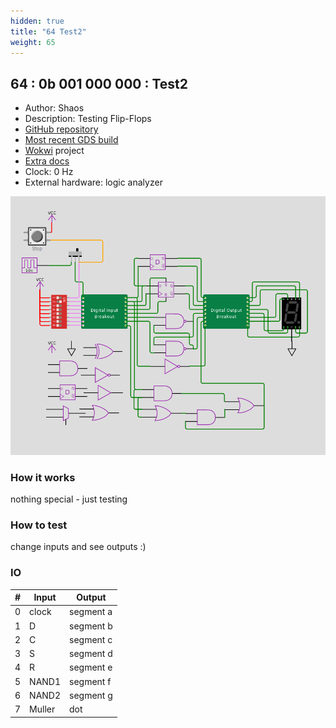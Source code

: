 ```yaml
---
hidden: true
title: "64 Test2"
weight: 65
---
```


## 64 : 0b 001 000 000 : Test2

* Author: Shaos
* Description: Testing Flip-Flops
* [GitHub repository](https://github.com/shaos/tt02-submission-shaos)
* [Most recent GDS build](https://github.com/shaos/tt02-submission-shaos/actions/runs/3598774914)
* [Wokwi](https://wokwi.com/projects/348540666182107731) project
* [Extra docs]()
* Clock: 0 Hz
* External hardware: logic analyzer

![picture](images/wokwi-sch-1.png)

### How it works

nothing special - just testing

### How to test

change inputs and see outputs :)

### IO

| # | Input        | Output       |
|---|--------------|--------------|
| 0 | clock  | segment a |
| 1 | D  | segment b |
| 2 | C  | segment c |
| 3 | S  | segment d |
| 4 | R  | segment e |
| 5 | NAND1  | segment f |
| 6 | NAND2  | segment g |
| 7 | Muller  | dot |

